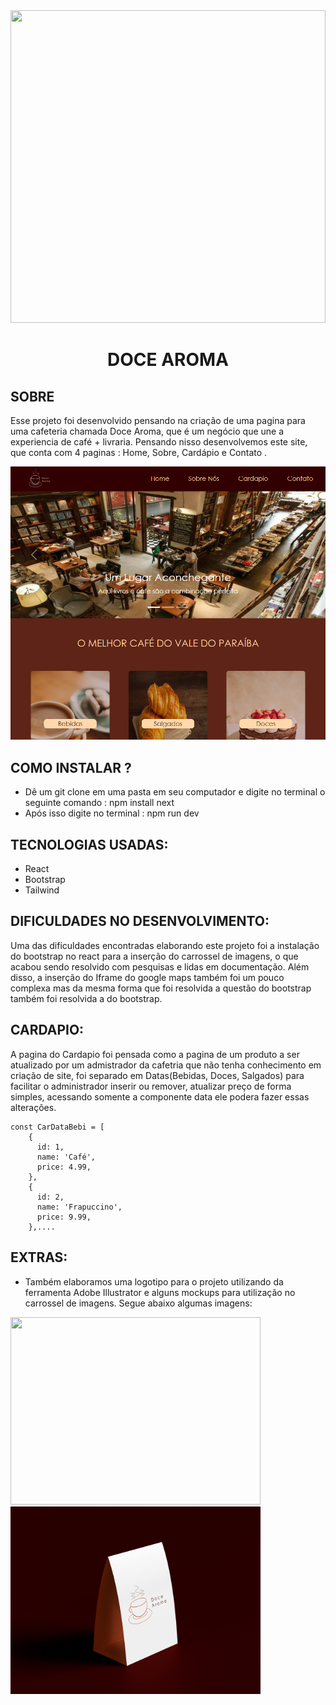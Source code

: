 <img src="public/cafecarrossel.png" height="500px" width="100%">


<h1 align="center">DOCE AROMA</h1>

## SOBRE
Esse projeto foi desenvolvido pensando na criação de uma pagina para uma cafeteria chamada Doce Aroma, que é um negócio que une a experiencia de café + livraria.
Pensando nisso desenvolvemos este site, que conta com 4 paginas : Home, Sobre, Cardápio e Contato .

<img src="public/desktop.jpg">

## COMO INSTALAR ?

* Dê um git clone em uma pasta em seu computador e digite no terminal o seguinte comando : npm install next
* Após isso digite no terminal : npm run dev


## TECNOLOGIAS USADAS:
* React
* Bootstrap
* Tailwind

## DIFICULDADES NO DESENVOLVIMENTO:
Uma das dificuldades encontradas elaborando este projeto foi a instalação do bootstrap no react para a inserção do carrossel de imagens, o que acabou sendo resolvido com pesquisas e lidas em documentação.
Além disso, a inserção do Iframe do google maps também foi um pouco complexa mas da mesma forma que foi resolvida a questão do bootstrap também foi resolvida a do bootstrap.

## CARDAPIO:
A pagina do Cardapio foi pensada como a pagina de um produto a ser atualizado por um admistrador da cafetria que não tenha conhecimento em criação de site, foi separado em Datas(Bebidas, Doces, Salgados) para facilitar o administrador inserir ou remover, atualizar preço de forma simples, acessando somente a componente data ele podera fazer essas alterações.

```
const CarDataBebi = [
    {
      id: 1,
      name: 'Café',
      price: 4.99,
    },
    {
      id: 2,
      name: 'Frapuccino',
      price: 9.99,
    },....
```
## EXTRAS:
* Também elaboramos uma logotipo para o projeto utilizando da ferramenta Adobe Illustrator e alguns mockups para utilização no carrossel de imagens. Segue abaixo algumas imagens:

<img src="public/frente.jpg" height="300px" width="400px">
<img src="public/cardapio.jpg" height="300px" width="400px">